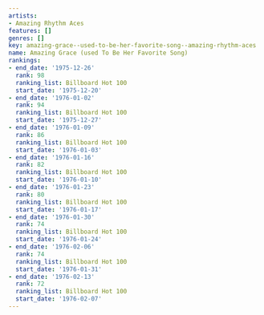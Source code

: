 ```yaml
---
artists:
- Amazing Rhythm Aces
features: []
genres: []
key: amazing-grace--used-to-be-her-favorite-song--amazing-rhythm-aces
name: Amazing Grace (used To Be Her Favorite Song)
rankings:
- end_date: '1975-12-26'
  rank: 98
  ranking_list: Billboard Hot 100
  start_date: '1975-12-20'
- end_date: '1976-01-02'
  rank: 94
  ranking_list: Billboard Hot 100
  start_date: '1975-12-27'
- end_date: '1976-01-09'
  rank: 86
  ranking_list: Billboard Hot 100
  start_date: '1976-01-03'
- end_date: '1976-01-16'
  rank: 82
  ranking_list: Billboard Hot 100
  start_date: '1976-01-10'
- end_date: '1976-01-23'
  rank: 80
  ranking_list: Billboard Hot 100
  start_date: '1976-01-17'
- end_date: '1976-01-30'
  rank: 74
  ranking_list: Billboard Hot 100
  start_date: '1976-01-24'
- end_date: '1976-02-06'
  rank: 74
  ranking_list: Billboard Hot 100
  start_date: '1976-01-31'
- end_date: '1976-02-13'
  rank: 72
  ranking_list: Billboard Hot 100
  start_date: '1976-02-07'
---
```


